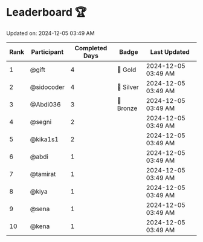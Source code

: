# Leaderboard 🏆

Updated on: 2024-12-05 03:49 AM

| Rank | Participant       | Completed Days | Badge      | Last Updated         |
|------|-------------------|----------------|------------|----------------------|
| 1    | @gift             | 4              | 🏅 Gold     | 2024-12-05 03:49 AM |
| 2    | @sidocoder        | 4              | 🥈 Silver   | 2024-12-05 03:49 AM |
| 3    | @Abdi036          | 3              | 🥉 Bronze   | 2024-12-05 03:49 AM |
| 4    | @segni            | 2              |            | 2024-12-05 03:49 AM |
| 5    | @kika1s1          | 2              |            | 2024-12-05 03:49 AM |
| 6    | @abdi             | 1              |            | 2024-12-05 03:49 AM |
| 7    | @tamirat          | 1              |            | 2024-12-05 03:49 AM |
| 8    | @kiya             | 1              |            | 2024-12-05 03:49 AM |
| 9    | @sena             | 1              |            | 2024-12-05 03:49 AM |
| 10   | @kena             | 1              |            | 2024-12-05 03:49 AM |
